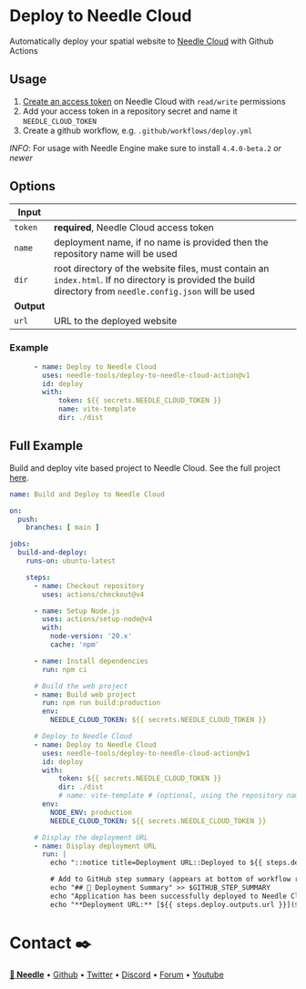 # Deploy to Needle Cloud

Automatically deploy your spatial website to [Needle Cloud](https://cloud.needle.tools) with Github Actions

## Usage

1) [Create an access token](https://cloud.needle.tools/team) on Needle Cloud with `read/write` permissions
2) Add your access token in a repository secret and name it `NEEDLE_CLOUD_TOKEN`
3) Create a github workflow, e.g. `.github/workflows/deploy.yml`

*INFO*: For usage with Needle Engine make sure to install `4.4.0-beta.2` *or newer*

## Options

|Input||
|-|-|
| `token`| **required**, Needle Cloud access token
| `name` | deployment name, if no name is provided then the repository name will be used
| `dir` | root directory of the website files, must contain an `index.html`. If no directory is provided the build directory from `needle.config.json` will be used
| **Output** | |
| `url` | URL to the deployed website |

### Example
```yml
      - name: Deploy to Needle Cloud
        uses: needle-tools/deploy-to-needle-cloud-action@v1
        id: deploy
        with:
            token: ${{ secrets.NEEDLE_CLOUD_TOKEN }}
            name: vite-template
            dir: ./dist
```

## Full Example

Build and deploy vite based project to Needle Cloud. See the full project [here](https://github.com/needle-engine/vite-template).

```yml
name: Build and Deploy to Needle Cloud

on:
  push:
    branches: [ main ]

jobs:
  build-and-deploy:
    runs-on: ubuntu-latest

    steps:
      - name: Checkout repository
        uses: actions/checkout@v4

      - name: Setup Node.js
        uses: actions/setup-node@v4
        with:
          node-version: '20.x'
          cache: 'npm'

      - name: Install dependencies
        run: npm ci

      # Build the web project
      - name: Build web project
        run: npm run build:production
        env:
          NEEDLE_CLOUD_TOKEN: ${{ secrets.NEEDLE_CLOUD_TOKEN }}

      # Deploy to Needle Cloud
      - name: Deploy to Needle Cloud
        uses: needle-tools/deploy-to-needle-cloud-action@v1
        id: deploy
        with:
            token: ${{ secrets.NEEDLE_CLOUD_TOKEN }}
            dir: ./dist
            # name: vite-template # (optional, using the repository name if not provided)
        env:
          NODE_ENV: production
          NEEDLE_CLOUD_TOKEN: ${{ secrets.NEEDLE_CLOUD_TOKEN }}

      # Display the deployment URL
      - name: Display deployment URL
        run: |
          echo "::notice title=Deployment URL::Deployed to ${{ steps.deploy.outputs.url }}"

          # Add to GitHub step summary (appears at bottom of workflow run)
          echo "## 🚀 Deployment Summary" >> $GITHUB_STEP_SUMMARY
          echo "Application has been successfully deployed to Needle Cloud!" >> $GITHUB_STEP_SUMMARY
          echo "**Deployment URL:** [${{ steps.deploy.outputs.url }}](${{ steps.deploy.outputs.url }})" >> $GITHUB_STEP_SUMMARY
```

# Contact ✒️
<b>[🌵 Needle](https://needle.tools)</b> • 
[Github](https://github.com/needle-tools) • 
[Twitter](https://twitter.com/NeedleTools) • 
[Discord](https://discord.needle.tools) • 
[Forum](https://forum.needle.tools) • 
[Youtube](https://www.youtube.com/@needle-tools)

